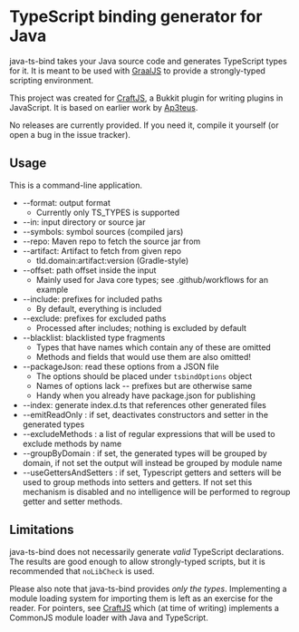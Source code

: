# TypeScript binding generator for Java
java-ts-bind takes your Java source code and generates TypeScript types for it.
It is meant to be used with [GraalJS](https://github.com/oracle/graaljs)
to provide a strongly-typed scripting environment.

This project was created for [CraftJS](https://github.com/Valtakausi/craftjs),
a Bukkit plugin for writing plugins in JavaScript. It is based on earlier work
by [Ap3teus](https://github.com/Ap3teus).

No releases are currently provided. If you need it, compile it yourself
(or open a bug in the issue tracker).

## Usage
This is a command-line application.

* --format: output format
  * Currently only TS_TYPES is supported
* --in: input directory or source jar
* --symbols: symbol sources (compiled jars)
* --repo: Maven repo to fetch the source jar from
* --artifact: Artifact to fetch from given repo
  * tld.domain:artifact:version (Gradle-style)
* --offset: path offset inside the input
  * Mainly used for Java core types; see .github/workflows for an example
* --include: prefixes for included paths
  * By default, everything is included
* --exclude: prefixes for excluded paths
  * Processed after includes; nothing is excluded by default
* --blacklist: blacklisted type fragments
  * Types that have names which contain any of these are omitted
  * Methods and fields that would use them are also omitted!
* --packageJson: read these options from a JSON file
  * The options should be placed under `tsbindOptions` object
  * Names of options lack -- prefixes but are otherwise same
  * Handy when you already have package.json for publishing
* --index: generate index.d.ts that references other generated files
* --emitReadOnly : if set, deactivates constructors and setter in the generated types
* --excludeMethods : a list of regular expressions that will be used to exclude methods by name
* --groupByDomain : if set, the generated types will be grouped by domain, if not set the output will instead be grouped by module name
* --useGettersAndSetters : if set, Typescript getters and setters will be used to group methods into setters and getters. If not set this mechanism is disabled and no intelligence will be performed to regroup getter and setter methods.

## Limitations
java-ts-bind does not necessarily generate *valid* TypeScript declarations.
The results are good enough to allow strongly-typed scripts, but it is
recommended that `noLibCheck` is used.

Please also note that java-ts-bind provides *only the types*. Implementing
a module loading system for importing them is left as an exercise for the
reader. For pointers, see [CraftJS](https://github.com/Valtakausi/craftjs)
which (at time of writing) implements a CommonJS module loader with
Java and TypeScript.
